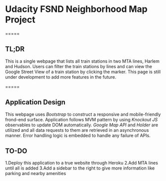 # Udacity FSND Neighborhood Map Project

=====

## TL;DR

This is a single webpage that lists all train stations in two MTA lines, Harlem and Hudson. Users can filter the train stations by lines and can view the Google Street View of a train station by clicking the marker. This page is still under development to add more features in the future.

=====

## Application Design

This webpage uses *Bootstrap* to construct a responsive and mobile-friendly frond-end surface. Application follows MVM pattern by using *Knockout JS* observables to update DOM automatically. *Google Map API* and *Holder* are utilized and all data requests to them are retrieved in an asynchronous manner. Error handling logic is embedded to handle any failure of APIs.

## TO-DO

1.Deploy this application to a true website through Heroku
2.Add MTA lines until all is added
3.Add a sidebar to the right to give more information like parking and nearby amenities
